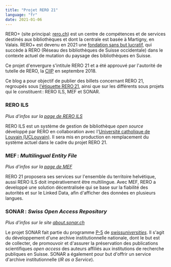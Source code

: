 ```yaml
---
title: "Projet RERO 21"
language: "fr"
date: 2021-01-06
---
```


RERO+ (site principal: [rero.ch](https://www.rero.ch/)) est un centre de compétences et de services destinés aux bibliothèques et dont la centrale est basée à Martigny, en Valais. RERO+ est devenu en 2021 une [fondation sans but lucratif](/la-fondation-rero-est-nee/), qui succède à RERO (Réseau des bibliothèques de Suisse occidentale) dans le contexte actuel de mutation du paysage des bibliothèques en Suisse.

Ce projet d'envergure s'intitule RERO 21 et a été approuvé par l'autorité de tutelle de RERO, la [CIIP](https://www.rero.ch/pdfview.php?section=communique&filename=ciip_communique.pdf "Communiqué de la CIIP au format PDF") en septembre 2018.

Ce blog a pour objectif de publier des billets concernant RERO 21, regroupés sous [l'étiquette RERO 21](/tags/rero21 "Regroupement des billets concernant RERO 21"), ainsi que sur les différents sous projets qui le constituent : RERO ILS, MEF et SONAR.

### RERO ILS

*Plus d'infos sur la [page de RERO ILS](/reroils/reroils)*

RERO ILS est un système de gestion de bibliothèque *open source* développé par RERO en collaboration avec l'[Université catholique de Louvain (UCLouvain)](https://uclouvain.be/). Il sera mis en production en remplacement du système actuel dans le cadre du projet RERO 21.

### MEF : *Multilingual Entity File*

*Plus d'infos sur la [page de MEF](/mef)*

RERO 21 proposera ses services sur l'ensemble du territoire helvétique, aussi RERO ILS doit impérativement être multilingue. Avec MEF, RERO a developpé une solution décentralisée qui se base sur la fiabilité des autorités et sur le Linked Data, afin d'afficher des données en plusieurs langues.

### SONAR : *Swiss Open Access Repository*

*Plus d'infos sur le site [about.sonar.ch](https://about.sonar.ch/)*

Le projet SONAR fait partie du programme [P-5](https://www.swissuniversities.ch/en/organisation/projects-and-programmes/p-5/) de [*swissuniversities*](https://www.swissuniversities.ch/ "Site web de *swissuniversities*"). Il s'agit du développement d'une archive institutionnelle nationale, dont le but est de collecter, de promouvoir et d'assurer la préservation des publications scientifiques *open access* des auteurs affiliés aux institutions de recherche publiques en Suisse. SONAR a également pour but d'offrir un service d'archive institutionnelle (*IR as a Service*).